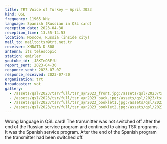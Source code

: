 ```yaml
---
title: TRT Voice of Turkey — April 2023
kind: QSL
frequency: 11965 kHz
language: Spanish (Russian in QSL card)
reception_date: 2023-04-30
reception_time: 13.55-14.53
location: Moscow, Russia (inside city)
mail_to: mailto:tsr@trt.net.tr
receiver: XHDATA D-808
antenna: its telescopic
station: emirler
youtube_id: _J8KTeO8FfU
report_sent: 2023-04-30
responce_sent: 2023-07-07
responce_received: 2023-07-20
organization: trt
broadcaster: vot
gallery:
  - /assets/qsl/2023/tsr/full/tsr_apr2023_front.jpg:/assets/qsl/2023/tsr/small/tsr_apr2023_front.jpg
  - /assets/qsl/2023/tsr/full/tsr_apr2023_back.jpg:/assets/qsl/2023/tsr/small/tsr_apr2023_back.jpg
  - /assets/qsl/2023/tsr/full/tsr_apr2023_booklet1.jpg:/assets/qsl/2023/tsr/small/tsr_apr2023_booklet1.jpg
  - /assets/qsl/2023/tsr/full/tsr_apr2023_booklet2.jpg:/assets/qsl/2023/tsr/small/tsr_apr2023_booklet2.jpg
---
```


Wrong language in QSL card! The transmitter was not switched off after the end of the Russian service program and continued to airing TSR programs. It was the Spanish service program. After the end of the Spanish program the transmitter had been switched off.
